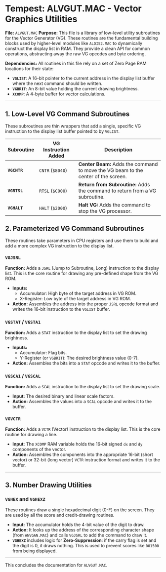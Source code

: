 # Tempest: ALVGUT.MAC - Vector Graphics Utilities

**File:** `ALVGUT.MAC`
**Purpose:** This file is a library of low-level utility subroutines for the Vector Generator (VG). These routines are the fundamental building blocks used by higher-level modules like `ALDIS2.MAC` to dynamically construct the display list in RAM. They provide a clean API for common operations, abstracting away the raw VG opcodes and byte ordering.

**Dependencies:** All routines in this file rely on a set of Zero Page RAM locations for their state:
-   **`VGLIST`**: A 16-bit pointer to the current address in the display list buffer where the next command should be written.
-   **`VGBRIT`**: An 8-bit value holding the current drawing brightness.
-   **`XCOMP`**: A 4-byte buffer for vector calculations.

---

## 1. Low-Level VG Command Subroutines

These subroutines are thin wrappers that add a single, specific VG instruction to the display list buffer pointed to by `VGLIST`.

| Subroutine | VG Instruction Added | Description |
|---|---|---|
| **`VGCNTR`** | `CNTR` (`$8040`) | **Center Beam:** Adds the command to move the VG beam to the center of the screen. |
| **`VGRTSL`** | `RTSL` (`$C000`) | **Return from Subroutine:** Adds the command to return from a VG subroutine. |
| **`VGHALT`** | `HALT` (`$2000`) | **Halt VG:** Adds the command to stop the VG processor. |

## 2. Parameterized VG Command Subroutines

These routines take parameters in CPU registers and use them to build and add a more complex VG instruction to the display list.

### `VGJSRL`
**Function:** Adds a `JSRL` (Jump to Subroutine, Long) instruction to the display list. This is the core routine for drawing any pre-defined shape from the VG ROM.
-   **Inputs:**
    -   Accumulator: High byte of the target address in VG ROM.
    -   X-Register: Low byte of the target address in VG ROM.
-   **Action:** Assembles the address into the proper `JSRL` opcode format and writes the 16-bit instruction to the `VGLIST` buffer.

### `VGSTAT` / `VGSTA1`
**Function:** Adds a `STAT` instruction to the display list to set the drawing brightness.
-   **Inputs:**
    -   Accumulator: Flag bits.
    -   Y-Register (or `VGBRIT`): The desired brightness value (0-7).
-   **Action:** Assembles the bits into a `STAT` opcode and writes it to the buffer.

### `VGSCA1` / `VGSCAL`
**Function:** Adds a `SCAL` instruction to the display list to set the drawing scale.
-   **Input:** The desired binary and linear scale factors.
-   **Action:** Assembles the values into a `SCAL` opcode and writes it to the buffer.

### `VGVCTR`
**Function:** Adds a `VCTR` (Vector) instruction to the display list. This is the core routine for drawing a line.
-   **Input:** The `XCOMP` RAM variable holds the 16-bit signed `dx` and `dy` components of the vector.
-   **Action:** Assembles the components into the appropriate 16-bit (short vector) or 32-bit (long vector) `VCTR` instruction format and writes it to the buffer.

---

## 3. Number Drawing Utilities

### `VGHEX` and `VGHEXZ`
These routines draw a single hexadecimal digit (0-F) on the screen. They are used by all the score and credit-drawing routines.
-   **Input:** The accumulator holds the 4-bit value of the digit to draw.
-   **Action:** It looks up the address of the corresponding character shape (from `ANVGAN.MAC`) and calls `VGJSRL` to add the command to draw it.
-   **`VGHEXZ`** includes logic for **Zero-Suppression**: if the carry flag is set and the digit is 0, it draws nothing. This is used to prevent scores like `001500` from being displayed.

---

This concludes the documentation for `ALVGUT.MAC`. 